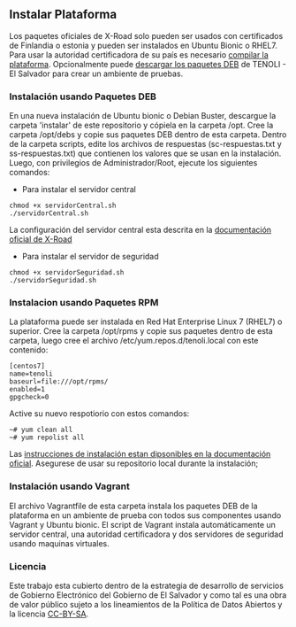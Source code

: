 
## Instalar Plataforma

Los paquetes oficiales de X-Road solo pueden ser usados con certificados de Finlandia o estonia y pueden ser instalados en Ubuntu Bionic o RHEL7. Para usar la autoridad certificadora de su país es necesario [compilar la plataforma](https://github.com/egobsv/Tenoli-LAT/tree/master/compilar). Opcionalmente puede  [descargar los paquetes DEB](http://tenoli.gobiernoelectronico.gob.sv/debs/) de TENOLI - El Salvador para crear un ambiente de pruebas. 


### Instalación usando Paquetes DEB
En una nueva instalación de Ubuntu bionic o Debian Buster, descargue la carpeta 'instalar' de este repositorio y cópiela en la carpeta /opt. Cree la carpeta /opt/debs y copie sus paquetes DEB dentro de esta carpeta. Dentro de la carpeta scripts, edite los archivos de respuestas (sc-respuestas.txt y ss-respuestas.txt) que contienen los valores que se usan en la instalación.  Luego, con privilegios de Administrador/Root, ejecute los siguientes comandos:

- Para instalar el servidor central
```
chmod +x servidorCentral.sh
./servidorCentral.sh
```
La configuración del servidor central esta descrita en la [documentación oficial de X-Road](https://github.com/nordic-institute/X-Road/blob/6.22.0/doc/Manuals/ig-cs_x-road_6_central_server_installation_guide.md#33-configuring-the-central-server-and-the-management-services-security-server) 

- Para instalar el servidor de seguridad
```
chmod +x servidorSeguridad.sh
./servidorSeguridad.sh
```

### Instalacion usando Paquetes RPM
La plataforma puede ser instalada en Red Hat Enterprise Linux 7 (RHEL7) o superior.
Cree la carpeta /opt/rpms y copie sus paquetes dentro de esta carpeta, luego cree el archivo /etc/yum.repos.d/tenoli.local con este contenido:
```
[centos7]
name=tenoli
baseurl=file:///opt/rpms/
enabled=1
gpgcheck=0
```
Active su nuevo respotiorio con estos comandos:
```
~# yum clean all
~# yum repolist all
```

Las [instrucciones de instalación estan dipsonibles en la documentación oficial](https://github.com/nordic-institute/X-Road/blob/6.22.0/doc/Manuals/ig-ss_x-road_v6_security_server_installation_guide_for_rhel7.md). Asegurese de usar su repositorio local durante la instalación;



### Instalación usando Vagrant

El archivo Vagrantfile de esta carpeta instala los paquetes DEB de la plataforma en un ambiente de prueba con todos sus componentes usando Vagrant y Ubuntu bionic. El script de Vagrant instala automáticamente un servidor central, una autoridad certificadora y dos servidores de seguridad usando maquinas virtuales.


### Licencia

Este trabajo esta cubierto dentro de la estrategia de desarrollo de servicios de Gobierno Electrónico del Gobierno de El Salvador y como tal es una obra de valor público sujeto a los lineamientos de la Política de Datos Abiertos y la licencia [CC-BY-SA](https://creativecommons.org/licenses/by-sa/3.0/deed.es).  
